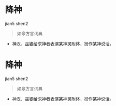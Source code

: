 # 降神
jian5 shen2
> 如皋方言词典
- 神汉、巫婆给求神者表演某神灵附体，扮作某神说话。

# 降神
jian5 shen2
> 如皋方言词典
- 神汉、巫婆给求神者表演某神灵附体，扮作某神说话。
